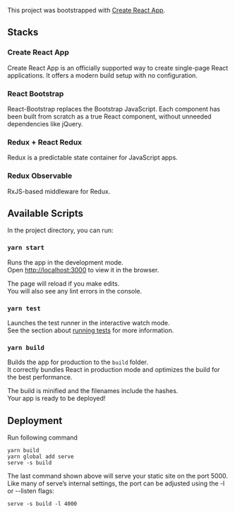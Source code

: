 This project was bootstrapped with [Create React App](https://github.com/facebook/create-react-app).

## Stacks

### Create React App

Create React App is an officially supported way to create single-page React applications. It offers a modern build setup with no configuration.

### React Bootstrap

React-Bootstrap replaces the Bootstrap JavaScript. Each component has been built from scratch as a true React component, without unneeded dependencies like jQuery.

### Redux + React Redux

Redux is a predictable state container for JavaScript apps.

### Redux Observable

RxJS-based middleware for Redux.

## Available Scripts

In the project directory, you can run:

### `yarn start`

Runs the app in the development mode.<br />
Open [http://localhost:3000](http://localhost:3000) to view it in the browser.

The page will reload if you make edits.<br />
You will also see any lint errors in the console.

### `yarn test`

Launches the test runner in the interactive watch mode.<br />
See the section about [running tests](https://facebook.github.io/create-react-app/docs/running-tests) for more information.

### `yarn build`

Builds the app for production to the `build` folder.<br />
It correctly bundles React in production mode and optimizes the build for the best performance.

The build is minified and the filenames include the hashes.<br />
Your app is ready to be deployed!

## Deployment

Run following command
```
yarn build
yarn global add serve
serve -s build
```
The last command shown above will serve your static site on the port 5000. Like many of serve’s internal settings, the port can be adjusted using the -l or --listen flags:
```
serve -s build -l 4000
```